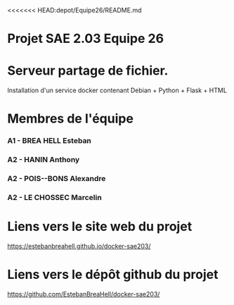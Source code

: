 <<<<<<< HEAD:depot/Equipe26/README.md
# Projet SAE 2.03 Equipe 26


# Serveur partage de fichier.


Installation d'un service docker contenant Debian + Python + Flask + HTML 
# Membres de l'équipe

### A1 - BREA HELL Esteban
### A2 - HANIN Anthony
### A2 - POIS--BONS Alexandre
### A2 - LE CHOSSEC Marcelin
# Liens vers le site web du projet
https://estebanbreahell.github.io/docker-sae203/

# Liens vers le dépôt github du projet
https://github.com/EstebanBreaHell/docker-sae203/
